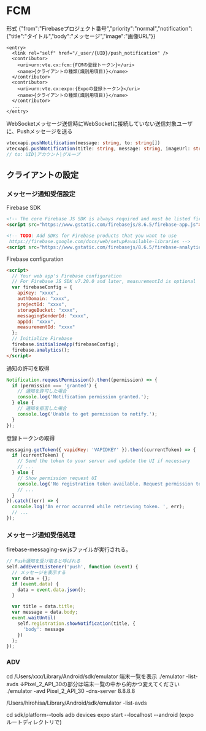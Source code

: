 # FCM
形式
{"from":"Firebaseプロジェクト番号","priority":"normal","notification":{"title":"タイトル","body":"メッセージ","image":"画像URL"}}

```
<entry>
  <link rel="self" href="/_user/{UID}/push_notification" />
  <contributor>
    <uri>urn:vte.cx:fcm:{FCMの登録トークン}</uri>
    <name>{クライアントの種類(識別用項目)}</name>
  </contributor>
  <contributor>
    <uri>urn:vte.cx:expo:{Expoの登録トークン}</uri>
    <name>{クライアントの種類(識別用項目)}</name>
  </contributor>
  ...
</entry>
```
WebSocketメッセージ送信時にWebSocketに接続していない送信対象ユーザに、Pushメッセージを送る
```ts
vtecxapi.pushNotification(message: string, to: string[])
vtecxapi.pushNotification(title: string, message: string, imageUrl: string, to: string[])
// to: UID|アカウント|グループ
```
## クライアントの設定
### メッセージ通知受信設定
Firebase SDK
```html
<!-- The core Firebase JS SDK is always required and must be listed first -->
<script src="https://www.gstatic.com/firebasejs/8.6.5/firebase-app.js"></script>

<!-- TODO: Add SDKs for Firebase products that you want to use
 https://firebase.google.com/docs/web/setup#available-libraries -->
<script src="https://www.gstatic.com/firebasejs/8.6.5/firebase-analytics.js"></script>
```
Firebase configuration
```html
<script>
  // Your web app's Firebase configuration
  // For Firebase JS SDK v7.20.0 and later, measurementId is optional
  var firebaseConfig = {
    apiKey: "xxxx",
    authDomain: "xxxx",
    projectId: "xxxx",
    storageBucket: "xxxx",
    messagingSenderId: "xxxx",
    appId: "xxxx",
    measurementId: "xxxx"
  };
  // Initialize Firebase
  firebase.initializeApp(firebaseConfig);
  firebase.analytics();
</script>
```
通知の許可を取得
```js
Notification.requestPermission().then((permission) => {
  if (permission === 'granted') {
    // 通知を許可した場合
    console.log('Notification permission granted.');
  } else {
    // 通知を拒否した場合
    console.log('Unable to get permission to notify.');
  }
});
```
登録トークンの取得
```js
messaging.getToken({ vapidKey: 'VAPIDKEY' }).then((currentToken) => {
  if (currentToken) {
    // Send the token to your server and update the UI if necessary
    // ...
  } else {
    // Show permission request UI
    console.log('No registration token available. Request permission to generate one.');
    // ...
  }
}).catch((err) => {
  console.log('An error occurred while retrieving token. ', err);
  // ...
});
```
### メッセージ通知受信処理
firebase-messaging-sw.jsファイルが実行される。
```js
// Push通知を受け取ると呼ばれる
self.addEventListener('push', function (event) {
  // メッセージを表示する
  var data = {};
  if (event.data) {
    data = event.data.json();
  }

  var title = data.title;
  var message = data.body;
  event.waitUntil(
    self.registration.showNotification(title, {
      'body': message
    })
  );
});
```

### ADV
cd /Users/xxx/Library/Android/sdk/emulator
 端末一覧を表示
./emulator -list-avds
 ↓Pixel_2_API_30の部分は端末一覧の中から的かつ変えてください
./emulator -avd Pixel_2_API_30 -dns-server 8.8.8.8

/Users/hirohisa/Library/Android/sdk/emulator -list-avds

cd sdk/platform--tools
adb devices
expo start --localhost --android (expo ルートディレクトリで)
